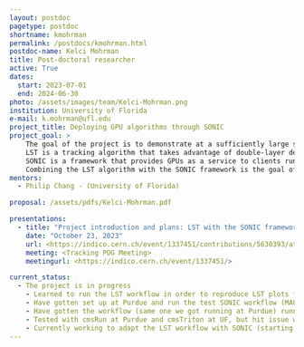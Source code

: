 ```yaml
---
layout: postdoc
pagetype: postdoc
shortname: kmohrman
permalink: /postdocs/kmohrman.html
postdoc-name: Kelci Mohrman
title: Post-doctoral researcher
active: True
dates:
  start: 2023-07-01
  end: 2024-06-30
photo: /assets/images/team/Kelci-Mohrman.png
institution: University of Florida
e-mail: k.mohrman@ufl.edu
project_title: Deploying GPU algorithms through SONIC
project_goal: >
    The goal of the project is to demonstrate at a sufficiently large scale the reconstruction algorithm workflow within CMSSW to be processed, where the client jobs are running on one site, while the Line Segment Tracking (LST) algorithm will be executed on GPUs on computing nodes at another site connected through SONIC (Services for Optimized Network Inference on Co-processors) framework.
    LST is a tracking algorithm that takes advantage of double-layer design of the HL-LHC outer tracker in order to perform hit correlations in a parallel way with GPUs.
    SONIC is a framework that provides GPUs as a service to clients running at different sites. 
    Combining the LST algorithm with the SONIC framework is the goal of the project, in which we aim to to demonstrate the execution of the LST algorithm on GPUs at an external site (apart from the site where the client jobs are run) via the SONIC framework.
mentors:
  - Philip Chang - (University of Florida)

proposal: /assets/pdfs/Kelci-Mohrman.pdf

presentations:
  - title: "Project introduction and plans: LST with the SONIC framework"
    date: "October 23, 2023"
    url: <https://indico.cern.ch/event/1337451/contributions/5630393/attachments/2738948/4763938/kmohrman_sonic_lst_intro_oct23_2023.pdf>
    meeting: <Tracking POG Meeting>
    meetingurl: <https://indico.cern.ch/event/1337451/>

current_status: 
  - The project is in progress
    - Learned to run the LST workflow in order to reproduce LST plots from Philip Chang's LST CHEP presentation
    - Have gotten set up at Purdue and run the test SONIC workflow (MAOD workflow) and successfully ran the setup where the cmsRun script runs on the login node, and the cmsTriton script runs on a different node
    - Have gotten the workflow (same one we got running at Purdue) running at UF (with cmsRun on one node without any GPUs and cmsTriton on a different node)
    - Tested with cmsRun at Purdue and cmsTriton at UF, but hit issue with nodes not being able to talk to each other, paused this direction for now
    - Currently working to adapt the LST workflow with SONIC (starting with the client side i.e. reworking the producer with SONIC)
---
```

